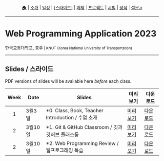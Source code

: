 <p id="menu" align="center">
  <a href="https://ut-nodejs.github.io" title="Home">🏠</a> |
  <a href="about.html" title="About">소개</a> |
  <a href="/schedule.html" title="Schedule">일정</a> |
  <a href="/slides.html" title="Slides"><u>[스라이드]</u></a> |
  <a href="/practice.html" title="Practice">과제</a> |
  <a href="/project.html" title="Project">프로젝트</a> |
  <a href="/tests.html" title="Tests">시험</a> |
  <a href="/grading.html" title="Grading">성적</a> |
  <a href="https://pollev.com/aarons007" title="PollEverywhere">설문↗️</a>
</p>

---

# Web Programming Application 2023

<p>한국교통대학교, 충주<small> | KNUT (Korea National University of Transportation)</small></p>

---

## Slides / 스라이드

PDF versions of slides will be available here _before_ each class.

| Week | Date    | Slides                                             | 미리보기                                                                                                                                                      | 다운로드                                                                                                          |
| :--: | ------- | -------------------------------------------------- | ------------------------------------------------------------------------------------------------------------------------------------------------------------- | ----------------------------------------------------------------------------------------------------------------- |
|  1   | 3월3일  | \*0. Class, Book, Teacher Introduction / 수업 소개 | [미리보기](https://docs.google.com/viewer?url=github.com/ut-nodejs/ut-nodejs.github.io/raw/master/slides/_0-NodeJS-%EC%88%98%EC%97%85-%EC%86%8C%EA%B0%9C.pdf) | [다운로드](https://github.com/ut-nodejs/ut-nodejs.github.io/raw/master/slides/_0-NodeJS-수업-소개.pdf)            |
|  2   | 3월10일 | \*1. Git & GitHub Classroom / 깃과 깃허브 클래스룸 | [미리보기](https://docs.google.com/viewer?url=github.com/ut-nodejs/ut-nodejs.github.io/raw/master/slides/_1.%20깃과%20깃허브%20클래스룸.pdf)                  | [다운로드](https://github.com/ut-nodejs/ut-nodejs.github.io/raw/master/slides/_1.%20깃과%20깃허브%20클래스룸.pdf) |
|  2   | 3월10일 | \*2. Web Programming Review / 웹프로그래밍 복습    | [미리보기](https://docs.google.com/viewer?url=github.com/ut-nodejs/ut-nodejs.github.io/raw/master/slides/_2.%20웹%20프로그래밍%20복습.pdf)                    | [다운로드](https://github.com/ut-nodejs/ut-nodejs.github.io/raw/master/slides/_2.%20웹%20프로그래밍%20복습.pdf)   |
